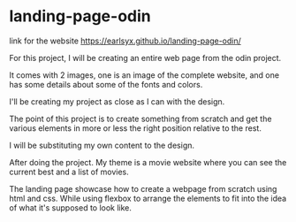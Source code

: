 # landing-page-odin

link for the website https://earlsyx.github.io/landing-page-odin/

For this project, I will be creating an entire web page from 
the odin project. 

It comes with 2 images, one is an image of the complete website, and
one has some details about some of the fonts and colors.

I'll be creating my project as close as I can with the design.

The point of this project is to create something from scratch and get
the various elements in more or less the right position relative to the rest.

I will be substituting my own content to the design.

After doing the project. My theme is a movie website where you can see the current best and a list of movies.

The landing page showcase how to create a webpage from scratch using html and css. While using flexbox to arrange the elements to fit into the idea of what it's supposed to look like.